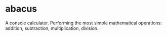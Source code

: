 # abacus
A console calculator. Performing the most simple mathematical operations: addition, subtraction, multiplication, division. 
